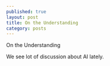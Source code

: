 ```yaml
---
published: true
layout: post
title: On the Understanding
category: posts
---
```


On the Understanding

We see lot of discussion about AI lately.  

